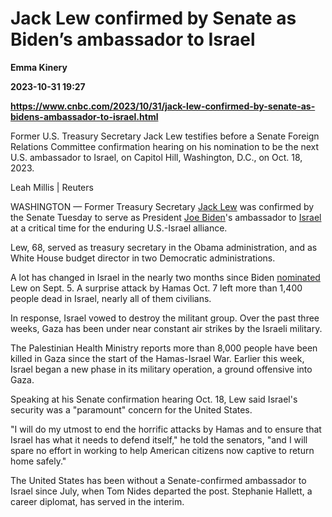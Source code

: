 # Jack Lew confirmed by Senate as Biden’s ambassador to Israel
**Emma Kinery**

**2023-10-31 19:27**

**https://www.cnbc.com/2023/10/31/jack-lew-confirmed-by-senate-as-bidens-ambassador-to-israel.html**

Former U.S. Treasury Secretary Jack Lew testifies before a Senate Foreign Relations Committee confirmation hearing on his nomination to be the next U.S. ambassador to Israel, on Capitol Hill, Washington, D.C., on Oct. 18, 2023.

Leah Millis | Reuters

WASHINGTON — Former Treasury Secretary [Jack Lew](https://www.cnbc.com/jack-lew/) was confirmed by the Senate Tuesday to serve as President [Joe Biden](https://www.cnbc.com/joe-biden/)'s ambassador to [Israel](https://www.cnbc.com/2023/10/17/biden-heads-to-israel-jordan-after-hamas-attack.html) at a critical time for the enduring U.S.-Israel alliance.

Lew, 68, served as treasury secretary in the Obama administration, and as White House budget director in two Democratic administrations.

A lot has changed in Israel in the nearly two months since Biden [nominated](https://www.cnbc.com/2023/09/05/biden-nominates-jack-lew-to-be-us-ambassador-to-israel.html) Lew on Sept. 5. A surprise attack by Hamas Oct. 7 left more than 1,400 people dead in Israel, nearly all of them civilians.

In response, Israel vowed to destroy the militant group. Over the past three weeks, Gaza has been under near constant air strikes by the Israeli military.

The Palestinian Health Ministry reports more than 8,000 people have been killed in Gaza since the start of the Hamas-Israel War. Earlier this week, Israel began a new phase in its military operation, a ground offensive into Gaza.

Speaking at his Senate confirmation hearing Oct. 18, Lew said Israel's security was a "paramount" concern for the United States.

"I will do my utmost to end the horrific attacks by Hamas and to ensure that Israel has what it needs to defend itself," he told the senators, "and I will spare no effort in working to help American citizens now captive to return home safely."

The United States has been without a Senate-confirmed ambassador to Israel since July, when Tom Nides departed the post. Stephanie Hallett, a career diplomat, has served in the interim.